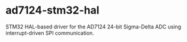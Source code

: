 # ad7124-stm32-hal
STM32 HAL-based driver for the AD7124 24-bit Sigma-Delta ADC using interrupt-driven SPI communication.
